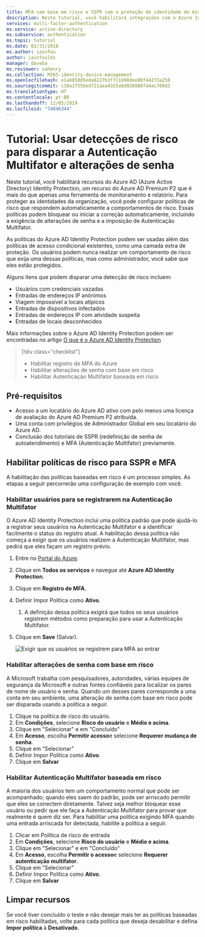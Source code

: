 ```yaml
---
title: MFA com base em risco e SSPR com a proteção de identidade do Azure Identity Protection
description: Neste tutorial, você habilitará integrações com o Azure Identity Protection para a Autenticação Multifator e redefinição de senha de autoatendimento a fim de reduzir o comportamento de risco.
services: multi-factor-authentication
ms.service: active-directory
ms.subservice: authentication
ms.topic: tutorial
ms.date: 01/31/2018
ms.author: iainfou
author: iainfoulds
manager: daveba
ms.reviewer: sahenry
ms.collection: M365-identity-device-management
ms.openlocfilehash: e1a6858d5eda8227b3f7c1b90dee86f44273a258
ms.sourcegitcommit: c38a1f55bed721aea4355a6d9289897a4ac769d2
ms.translationtype: HT
ms.contentlocale: pt-BR
ms.lasthandoff: 12/05/2019
ms.locfileid: "74846344"
---
```

# <a name="tutorial-use-risk-detections-to-trigger-multi-factor-authentication-and-password-changes"></a>Tutorial: Usar detecções de risco para disparar a Autenticação Multifator e alterações de senha

Neste tutorial, você habilitará recursos do Azure AD (Azure Active Directory) Identity Protection, um recurso do Azure AD Premium P2 que é mais do que apenas uma ferramenta de monitoramento e relatório. Para proteger as identidades da organização, você pode configurar políticas de risco que respondem automaticamente a comportamentos de risco. Essas políticas podem bloquear ou iniciar a correção automaticamente, incluindo a exigência de alterações de senha e a imposição de Autenticação Multifator.

As políticas do Azure AD Identity Protection podem ser usadas além das políticas de acesso condicional existentes, como uma camada extra de proteção. Os usuários podem nunca realizar um comportamento de risco que exija uma dessas políticas, mas como administrador, você sabe que eles estão protegidos.

Alguns itens que podem disparar uma detecção de risco incluem:

* Usuários com credenciais vazadas
* Entradas de endereços IP anônimos
* Viagem impossível a locais atípicos
* Entradas de dispositivos infectados
* Entradas de endereços IP com atividade suspeita
* Entradas de locais desconhecidos

Mais informações sobre o Azure AD Identity Protection podem ser encontradas no artigo [O que é o Azure AD Identity Protection](../active-directory-identityprotection.md)

> [!div class="checklist"]
> * Habilitar registro de MFA do Azure
> * Habilitar alterações de senha com base em risco
> * Habilitar Autenticação Multifator baseada em risco

## <a name="prerequisites"></a>Pré-requisitos

* Acesso a um locatário do Azure AD ativo com pelo menos uma licença de avaliação do Azure AD Premium P2 atribuída.
* Uma conta com privilégios de Administrador Global em seu locatário do Azure AD.
* Conclusão dos tutoriais de SSPR (redefinição de senha de autoatendimento) e MFA (Autenticação Multifator) previamente.

## <a name="enable-risk-based-policies-for-sspr-and-mfa"></a>Habilitar políticas de risco para SSPR e MFA

A habilitação das políticas baseadas em risco é um processo simples. As etapas a seguir percorrerão uma configuração de exemplo com você.

### <a name="enable-users-to-register-for-multi-factor-authentication"></a>Habilitar usuários para se registrarem na Autenticação Multifator

O Azure AD Identity Protection inclui uma política padrão que pode ajudá-lo a registrar seus usuários na Autenticação Multifator e a identificar facilmente o status do registro atual. A habilitação dessa política não começa a exigir que os usuários realizem a Autenticação Multifator, mas pedirá que eles façam um registro prévio.

1. Entre no [Portal do Azure](https://portal.azure.com).
1. Clique em **Todos os serviços** e navegue até **Azure AD Identity Protection**.
1. Clique em **Registro de MFA**.
1. Definir Impor Política como **Ativo**.
   1. A definição dessa política exigirá que todos os seus usuários registrem métodos como preparação para usar a Autenticação Multifator.
1. Clique em **Save** (Salvar).

   ![Exigir que os usuários se registrem para MFA ao entrar](./media/tutorial-risk-based-sspr-mfa/risk-based-require-mfa-registration.png)

### <a name="enable-risk-based-password-changes"></a>Habilitar alterações de senha com base em risco

A Microsoft trabalha com pesquisadores, autoridades, várias equipes de segurança da Microsoft e outras fontes confiáveis para localizar os pares de nome de usuário e senha. Quando um desses pares corresponde a uma conta em seu ambiente, uma alteração de senha com base em risco pode ser disparada usando a política a seguir.

1. Clique na política de risco do usuário.
1. Em **Condições**, selecione **Risco do usuário** e **Médio e acima**.
1. Clique em "Selecionar" e em "Concluído"
1. Em **Acesso**, escolha **Permitir acesso**e selecione **Requerer mudança de senha**.
1. Clique em “Selecionar”
1. Definir Impor Política como **Ativo**.
1. Clique em **Salvar**

### <a name="enable-risk-based-multi-factor-authentication"></a>Habilitar Autenticação Multifator baseada em risco

A maioria dos usuários tem um comportamento normal que pode ser acompanhado; quando eles saem do padrão, pode ser arriscado permitir que eles se conectem diretamente. Talvez seja melhor bloquear esse usuário ou pedir que ele faça a Autenticação Multifator para provar que realmente é quem diz ser. Para habilitar uma política exigindo MFA quando uma entrada arriscada for detectada, habilite a política a seguir.

1. Clicar em Política de risco de entrada
1. Em **Condições**, selecione **Risco do usuário** e **Médio e acima**.
1. Clique em "Selecionar" e em "Concluído"
1. Em **Acesso**, escolha **Permitir o acesso**e selecione **Requerer autenticação multifator**.
1. Clique em “Selecionar”
1. Definir Impor Política como **Ativo**.
1. Clique em **Salvar**

## <a name="clean-up-resources"></a>Limpar recursos

Se você tiver concluído o teste e não desejar mais ter as políticas baseadas em risco habilitadas, volte para cada política que deseja desabilitar e defina **Impor política** à **Desativado**.

